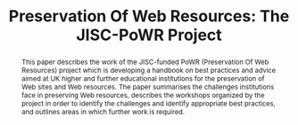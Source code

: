 ---
abstract: This paper describes the work of the JISC-funded PoWR (Preservation Of Web
  Resources) project which is developing a handbook on best practices and advice aimed
  at UK higher and further educational institutions for the preservation of Web sites
  and Web resources. The paper summarises the challenges institutions face in preserving
  Web resources, describes the workshops organized by the project in order to identify
  the challenges and identify appropriate best practices, and outlines areas in which
  further work is required.
creators:
- Brian Kelly
- Jordan Hatcher
- Richard Davis
- Ed Pinsent
- Marieke Guy
- Kevin Ashley
date: null
document_url: https://services.phaidra.univie.ac.at/api/object/o:294104/download
grand_parent: iPRES
institutions: []
keywords:
- london
landing_page_url: https://phaidra.univie.ac.at/o:294104
language: eng
layout: publication
license: CC BY-SA 3.0 AT
notes_url: null
parent: iPRES 2008
publication_type: paper
size: 56924
slides_url: null
source_name: iPRES
stream_url: null
title: 'Preservation Of Web Resources: The JISC-PoWR Project'
year: 2008
---